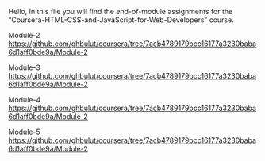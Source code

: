 Hello, 
In this file you will find the end-of-module assignments for the “Coursera-HTML-CSS-and-JavaScript-for-Web-Developers” course.

Module-2  https://github.com/ghbulut/coursera/tree/7acb4789179bcc16177a3230baba6d1aff0bde9a/Module-2

Module-3  https://github.com/ghbulut/coursera/tree/7acb4789179bcc16177a3230baba6d1aff0bde9a/Module-2

Module-4  https://github.com/ghbulut/coursera/tree/7acb4789179bcc16177a3230baba6d1aff0bde9a/Module-2

Module-5  https://github.com/ghbulut/coursera/tree/7acb4789179bcc16177a3230baba6d1aff0bde9a/Module-2
